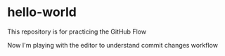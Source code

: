 # hello-world
This repository is for practicing the GitHub Flow

Now I'm playing with the editor to understand commit changes workflow
